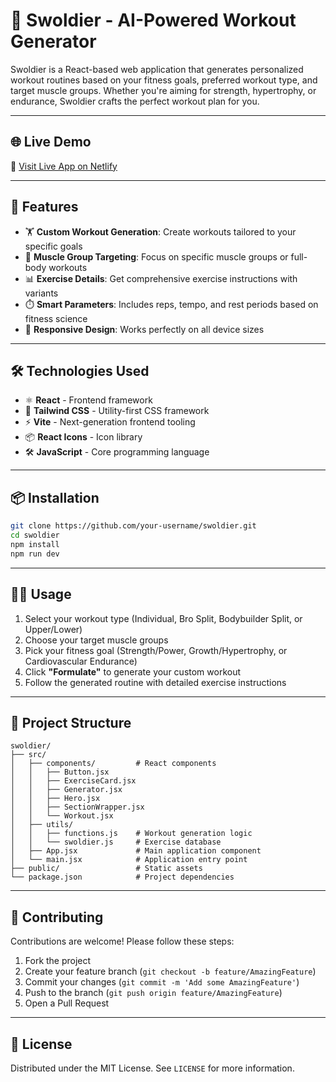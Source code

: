 # 💪 Swoldier - AI-Powered Workout Generator

Swoldier is a React-based web application that generates personalized workout routines based on your fitness goals, preferred workout type, and target muscle groups. Whether you're aiming for strength, hypertrophy, or endurance, Swoldier crafts the perfect workout plan for you.

---

## 🌐 Live Demo

🔗 [Visit Live App on Netlify](https://gym-trainer-01.netlify.app)

---

## 🚀 Features

- 🏋️ **Custom Workout Generation**: Create workouts tailored to your specific goals
- 💪 **Muscle Group Targeting**: Focus on specific muscle groups or full-body workouts
- 📊 **Exercise Details**: Get comprehensive exercise instructions with variants
- ⏱️ **Smart Parameters**: Includes reps, tempo, and rest periods based on fitness science
- 📱 **Responsive Design**: Works perfectly on all device sizes

---

## 🛠 Technologies Used

- ⚛️ **React** - Frontend framework
- 🎨 **Tailwind CSS** - Utility-first CSS framework
- ⚡ **Vite** - Next-generation frontend tooling
- 📦 **React Icons** - Icon library
- 🛠️ **JavaScript** - Core programming language

---

## 📦 Installation

```bash
git clone https://github.com/your-username/swoldier.git
cd swoldier
npm install
npm run dev
```

---

## 🧑‍💻 Usage

1. Select your workout type (Individual, Bro Split, Bodybuilder Split, or Upper/Lower)
2. Choose your target muscle groups
3. Pick your fitness goal (Strength/Power, Growth/Hypertrophy, or Cardiovascular Endurance)
4. Click **"Formulate"** to generate your custom workout
5. Follow the generated routine with detailed exercise instructions

---

## 📁 Project Structure

```
swoldier/
├── src/
│   ├── components/         # React components
│   │   ├── Button.jsx
│   │   ├── ExerciseCard.jsx
│   │   ├── Generator.jsx
│   │   ├── Hero.jsx
│   │   ├── SectionWrapper.jsx
│   │   └── Workout.jsx
│   ├── utils/
│   │   ├── functions.js    # Workout generation logic
│   │   └── swoldier.js     # Exercise database
│   ├── App.jsx             # Main application component
│   └── main.jsx            # Application entry point
├── public/                 # Static assets
└── package.json            # Project dependencies
```

---

## 🤝 Contributing

Contributions are welcome! Please follow these steps:

1. Fork the project
2. Create your feature branch (`git checkout -b feature/AmazingFeature`)
3. Commit your changes (`git commit -m 'Add some AmazingFeature'`)
4. Push to the branch (`git push origin feature/AmazingFeature`)
5. Open a Pull Request

---

## 📜 License

Distributed under the MIT License. See `LICENSE` for more information.
